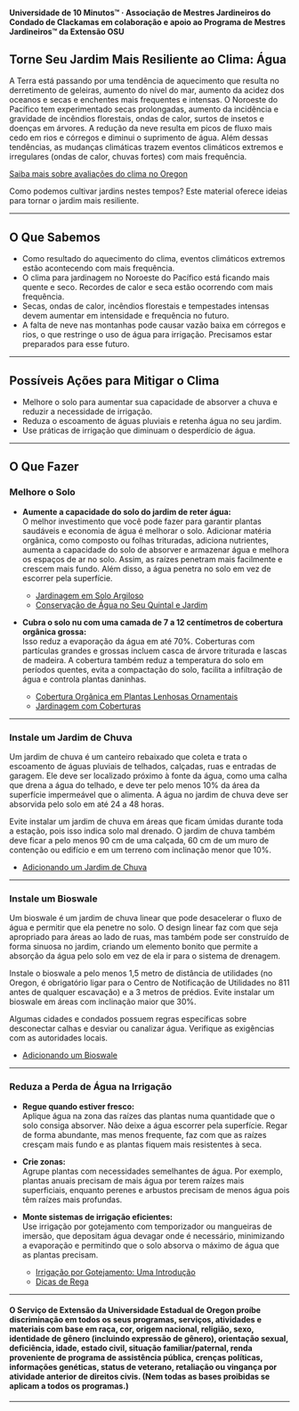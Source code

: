 #### Universidade de 10 Minutos™ · Associação de Mestres Jardineiros do Condado de Clackamas em colaboração e apoio ao Programa de Mestres Jardineiros™ da Extensão OSU

## Torne Seu Jardim Mais Resiliente ao Clima: Água

A Terra está passando por uma tendência de aquecimento que resulta no derretimento de geleiras, aumento do nível do mar, aumento da acidez dos oceanos e secas e enchentes mais frequentes e intensas. O Noroeste do Pacífico tem experimentado secas prolongadas, aumento da incidência e gravidade de incêndios florestais, ondas de calor, surtos de insetos e doenças em árvores. A redução da neve resulta em picos de fluxo mais cedo em rios e córregos e diminui o suprimento de água. Além dessas tendências, as mudanças climáticas trazem eventos climáticos extremos e irregulares (ondas de calor, chuvas fortes) com mais frequência.

[Saiba mais sobre avaliações do clima no Oregon](https://blogs.oregonstate.edu/occri/oregon-climate-assessments/)

Como podemos cultivar jardins nestes tempos? Este material oferece ideias para tornar o jardim mais resiliente.

---

## O Que Sabemos

- Como resultado do aquecimento do clima, eventos climáticos extremos estão acontecendo com mais frequência.
- O clima para jardinagem no Noroeste do Pacífico está ficando mais quente e seco. Recordes de calor e seca estão ocorrendo com mais frequência.
- Secas, ondas de calor, incêndios florestais e tempestades intensas devem aumentar em intensidade e frequência no futuro.
- A falta de neve nas montanhas pode causar vazão baixa em córregos e rios, o que restringe o uso de água para irrigação. Precisamos estar preparados para esse futuro.

---

## Possíveis Ações para Mitigar o Clima

- Melhore o solo para aumentar sua capacidade de absorver a chuva e reduzir a necessidade de irrigação.
- Reduza o escoamento de águas pluviais e retenha água no seu jardim.
- Use práticas de irrigação que diminuam o desperdício de água.

---

## O Que Fazer

### Melhore o Solo

- **Aumente a capacidade do solo do jardim de reter água:**  
  O melhor investimento que você pode fazer para garantir plantas saudáveis e economia de água é melhorar o solo. Adicionar matéria orgânica, como composto ou folhas trituradas, adiciona nutrientes, aumenta a capacidade do solo de absorver e armazenar água e melhora os espaços de ar no solo. Assim, as raízes penetram mais facilmente e crescem mais fundo. Além disso, a água penetra no solo em vez de escorrer pela superfície.

  - [Jardinagem em Solo Argiloso](https://cmastergardeners.files.wordpress.com/2022/02/gardening-in-clay-soil.pdf)
  - [Conservação de Água no Seu Quintal e Jardim](https://catalog.extension.oregonstate.edu/sites/catalog/files/project/pdf/em9125.pdf)

- **Cubra o solo nu com uma camada de 7 a 12 centímetros de cobertura orgânica grossa:**  
  Isso reduz a evaporação da água em até 70%. Coberturas com partículas grandes e grossas incluem casca de árvore triturada e lascas de madeira. A cobertura também reduz a temperatura do solo em períodos quentes, evita a compactação do solo, facilita a infiltração de água e controla plantas daninhas.

  - [Cobertura Orgânica em Plantas Lenhosas Ornamentais](https://catalog.extension.oregonstate.edu/sites/catalog/files/project/pdf/ec1629.pdf)
  - [Jardinagem com Coberturas](https://cmastergardeners.files.wordpress.com/2022/02/gardening-with-mulch.pdf)

---

### Instale um Jardim de Chuva

Um jardim de chuva é um canteiro rebaixado que coleta e trata o escoamento de águas pluviais de telhados, calçadas, ruas e entradas de garagem. Ele deve ser localizado próximo à fonte da água, como uma calha que drena a água do telhado, e deve ter pelo menos 10% da área da superfície impermeável que o alimenta. A água no jardim de chuva deve ser absorvida pelo solo em até 24 a 48 horas.

Evite instalar um jardim de chuva em áreas que ficam úmidas durante toda a estação, pois isso indica solo mal drenado. O jardim de chuva também deve ficar a pelo menos 90 cm de uma calçada, 60 cm de um muro de contenção ou edifício e em um terreno com inclinação menor que 10%.

- [Adicionando um Jardim de Chuva](https://cmastergardeners.files.wordpress.com/2023/04/adding-a-rain-garden.pdf)

---

### Instale um Bioswale

Um bioswale é um jardim de chuva linear que pode desacelerar o fluxo de água e permitir que ela penetre no solo. O design linear faz com que seja apropriado para áreas ao lado de ruas, mas também pode ser construído de forma sinuosa no jardim, criando um elemento bonito que permite a absorção da água pelo solo em vez de ela ir para o sistema de drenagem.

Instale o bioswale a pelo menos 1,5 metro de distância de utilidades (no Oregon, é obrigatório ligar para o Centro de Notificação de Utilidades no 811 antes de qualquer escavação) e a 3 metros de prédios. Evite instalar um bioswale em áreas com inclinação maior que 30%.

Algumas cidades e condados possuem regras específicas sobre desconectar calhas e desviar ou canalizar água. Verifique as exigências com as autoridades locais.

- [Adicionando um Bioswale](https://cmastergardeners.files.wordpress.com/2023/04/adding-a-bioswale.pdf)

---

### Reduza a Perda de Água na Irrigação

- **Regue quando estiver fresco:**  
  Aplique água na zona das raízes das plantas numa quantidade que o solo consiga absorver. Não deixe a água escorrer pela superfície. Regar de forma abundante, mas menos frequente, faz com que as raízes cresçam mais fundo e as plantas fiquem mais resistentes à seca.

- **Crie zonas:**  
  Agrupe plantas com necessidades semelhantes de água. Por exemplo, plantas anuais precisam de mais água por terem raízes mais superficiais, enquanto perenes e arbustos precisam de menos água pois têm raízes mais profundas.

- **Monte sistemas de irrigação eficientes:**  
  Use irrigação por gotejamento com temporizador ou mangueiras de imersão, que depositam água devagar onde é necessário, minimizando a evaporação e permitindo que o solo absorva o máximo de água que as plantas precisam.

  - [Irrigação por Gotejamento: Uma Introdução](https://extension.oregonstate.edu/catalog/pub/em8782-s)
  - [Dicas de Rega](https://cmastergardeners.files.wordpress.com/2022/02/watering-tips.pdf)

---

#### O Serviço de Extensão da Universidade Estadual de Oregon proíbe discriminação em todos os seus programas, serviços, atividades e materiais com base em raça, cor, origem nacional, religião, sexo, identidade de gênero (incluindo expressão de gênero), orientação sexual, deficiência, idade, estado civil, situação familiar/paternal, renda proveniente de programa de assistência pública, crenças políticas, informações genéticas, status de veterano, retaliação ou vingança por atividade anterior de direitos civis. (Nem todas as bases proibidas se aplicam a todos os programas.)
---